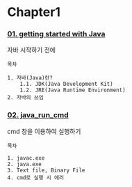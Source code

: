 # Chapter1

### [01. getting started with Java](01.getting_started_with_Java.md)
자바 시작하기 전에
```text
목차

1. 자바(Java)란?
    1.1. JDK(Java Development Kit)
    1.2. JRE(Java Runtime Environment)
2. 자바의 쓰임
```
### [02. java_run_cmd](02.java_run_cmd.md)
cmd 창을 이용하여 실행하기
```
목차

1. javac.exe
2. java.exe
3. Text file, Binary File
4. cmd로 실행 시 에러
```